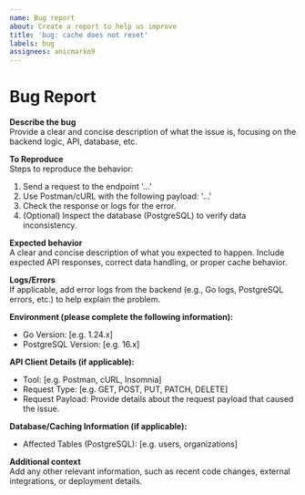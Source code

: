 ```yaml
---
name: Bug report
about: Create a report to help us improve
title: 'bug: cache does not reset'
labels: bug
assignees: anicmarko9
---
```


# Bug Report

**Describe the bug**  
Provide a clear and concise description of what the issue is, focusing on the backend logic, API, database, etc.

**To Reproduce**  
Steps to reproduce the behavior:

1. Send a request to the endpoint '...'
2. Use Postman/cURL with the following payload: '...'
3. Check the response or logs for the error.
4. (Optional) Inspect the database (PostgreSQL) to verify data inconsistency.

**Expected behavior**  
A clear and concise description of what you expected to happen. Include expected API responses, correct data handling, or proper cache behavior.

**Logs/Errors**  
If applicable, add error logs from the backend (e.g., Go logs, PostgreSQL errors, etc.) to help explain the problem.

**Environment (please complete the following information):**

- Go Version: [e.g. 1.24.x]
- PostgreSQL Version: [e.g. 16.x]

**API Client Details (if applicable):**

- Tool: [e.g. Postman, cURL, Insomnia]
- Request Type: [e.g. GET, POST, PUT, PATCH, DELETE]
- Request Payload: Provide details about the request payload that caused the issue.

**Database/Caching Information (if applicable):**

- Affected Tables (PostgreSQL): [e.g. users, organizations]

**Additional context**  
Add any other relevant information, such as recent code changes, external integrations, or deployment details.
